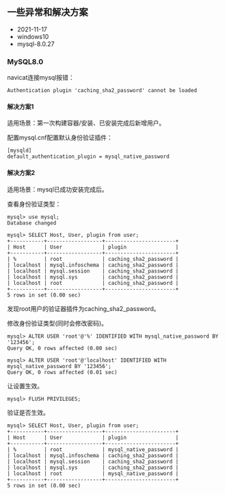 ## 一些异常和解决方案

- 2021-11-17
- windows10
- mysql-8.0.27

### MySQL8.0

navicat连接mysql报错：

```
Authentication plugin 'caching_sha2_password' cannot be loaded
```

#### 解决方案1

适用场景：第一次构建容器/安装、已安装完成后新增用户。

配置mysql.cnf配置默认身份验证插件：

```
[mysqld]
default_authentication_plugin = mysql_native_password
```

#### 解决方案2

适用场景：mysql已成功安装完成后。

查看身份验证类型：

```
mysql> use mysql;
Database changed

mysql> SELECT Host, User, plugin from user;
+-----------+------------------+-----------------------+
| Host      | User             | plugin                |
+-----------+------------------+-----------------------+
| %         | root             | caching_sha2_password |
| localhost | mysql.infoschema | caching_sha2_password |
| localhost | mysql.session    | caching_sha2_password |
| localhost | mysql.sys        | caching_sha2_password |
| localhost | root             | caching_sha2_password |
+-----------+------------------+-----------------------+
5 rows in set (0.00 sec)
```

发现root用户的验证器插件为caching_sha2_password。

修改身份验证类型(同时会修改密码)。

```
mysql> ALTER USER 'root'@'%' IDENTIFIED WITH mysql_native_password BY '123456';
Query OK, 0 rows affected (0.00 sec)

mysql> ALTER USER 'root'@'localhost' IDENTIFIED WITH mysql_native_password BY '123456';
Query OK, 0 rows affected (0.01 sec)
```

让设置生效。

```
mysql> FLUSH PRIVILEGES;
```

验证是否生效。

```
mysql> SELECT Host, User, plugin from user;
+-----------+------------------+-----------------------+
| Host      | User             | plugin                |
+-----------+------------------+-----------------------+
| %         | root             | mysql_native_password |
| localhost | mysql.infoschema | caching_sha2_password |
| localhost | mysql.session    | caching_sha2_password |
| localhost | mysql.sys        | caching_sha2_password |
| localhost | root             | mysql_native_password |
+-----------+------------------+-----------------------+
5 rows in set (0.00 sec)
```
